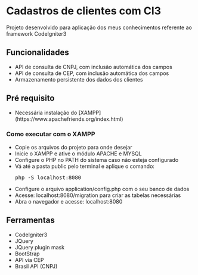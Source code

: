 <h1>Cadastros de clientes com CI3</h1>

Projeto desenvolvido para aplicação dos meus conhecimentos referente ao framework CodeIgniter3

<h2>Funcionalidades</h2>

<ul>
	<li>API de consulta de CNPJ, com inclusão automática dos campos</li>
	<li>API de consulta de CEP, com inclusão automática dos campos</li>
	<li>Armazenamento persistente dos dados dos clientes</li>
</ul>

<h2>Pré requisito</h2>

<ul>
  <li>Necessária instalação do [XAMPP](https://www.apachefriends.org/index.html)</li>
</ul>

<h3>Como executar com o XAMPP</h3>

<ul>
  <li>Copie os arquivos do projeto para onde desejar</li>
  <li>Inicie o XAMPP e ative o módulo APACHE e MYSQL</li>
  <li>Configure o PHP no PATH do sistema caso não esteja configurado</li>
  <li>Vá até a pasta public pelo terminal e aplique o comando: <pre>php -S localhost:8080</pre></li>
	<li>Configure o arquivo application/config.php com o seu banco de dados</li>
	<li>Acesse: localhost:8080/migration para criar as tabelas necessárias</li>
  <li>Abra o navegador e acesse: localhost:8080</li>
</ul>

<h2>Ferramentas</h2>

<ul>
	<li>CodeIgniter3</li>
	<li>JQuery</li>
	<li>JQuery plugin mask</li>
	<li>BootStrap</li>
	<li>API via CEP</li>
	<li>Brasil API (CNPJ)</li>
</ul>
